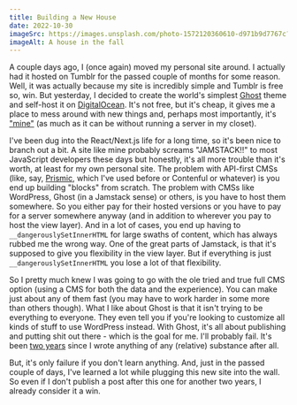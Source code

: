 ```yaml
---
title: Building a New House
date: 2022-10-30
imageSrc: https://images.unsplash.com/photo-1572120360610-d971b9d7767c?crop=entropy&cs=tinysrgb&fit=max&fm=jpg&ixid=MnwxMTc3M3wwfDF8c2VhcmNofDN8fEhvdXNlfGVufDB8fHx8MTY2NzE1Nzk4NQ&ixlib=rb-4.0.3
imageAlt: A house in the fall
---
```


A couple days ago, I (once again) moved my personal site around. I actually had it hosted on Tumblr for the passed couple of months for some reason. Well, it was actually because my site is incredibly simple and Tumblr is free so, win. But yesterday, I decided to create the world's simplest [Ghost](https://ghost.org/) theme and self-host it on [DigitalOcean](https://www.digitalocean.com/). It's not free, but it's cheap, it gives me a place to mess around with new things and, perhaps most importantly, it's ["mine"](https://mastodon.social/@matthiasott/109257835234589193) (as much as it can be without running a server in my closet).

I've been dug into the React/Next.js life for a long time, so it's been nice to branch out a bit. A site like mine probably screams "JAMSTACK!!" to most JavaScript developers these days but honestly, it's all more trouble than it's worth, at least for my own personal site. The problem with API-first CMSs (like, say, [Prismic](https://prismic.io/), which I've used before or Contenful or whatever) is you end up building "blocks" from scratch. The problem with CMSs like WordPress, Ghost (in a Jamstack sense) or others, is you have to host them somewhere. So you either pay for their hosted versions or you have to pay for a server somewhere anyway (and in addition to wherever you pay to host the view layer). And in a lot of cases, you end up having to `__dangerouslySetInnerHTML` for large swaths of content, which has always rubbed me the wrong way. One of the great parts of Jamstack, is that it's supposed to give you flexibility in the view layer. But if everything is just `__dangerouslySetInnerHTML` you lose a lot of that flexibility.

So I pretty much knew I was going to go with the ole tried and true full CMS option (using a CMS for both the data and the experience). You can make just about any of them fast (you may have to work harder in some more than others though). What I like about Ghost is that it isn't trying to be everything to everyone. They even tell you if you're looking to customize all kinds of stuff to use WordPress instead. With Ghost, it's all about publishing and putting shit out there - which is the goal for me. I'll probably fail. It's been [two years](https://stephensauceda.com/archive/i-am-everything-right-now/) since I wrote anything of any (relative) substance after all.

But, it's only failure if you don't learn anything. And, just in the passed couple of days, I've learned a lot while plugging this new site into the wall. So even if I don't publish a post after this one for another two years, I already consider it a win.
